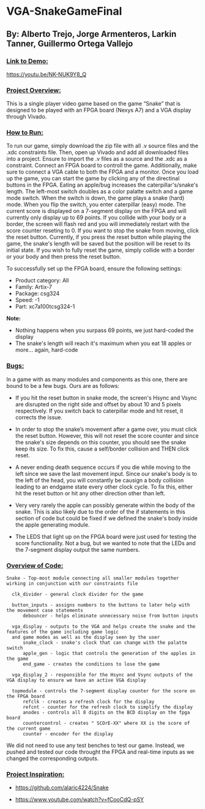 # VGA-SnakeGameFinal
## By: Alberto Trejo, Jorge Armenteros, Larkin Tanner, Guillermo Ortega Vallejo

### <ins>Link to Demo:</ins> 
https://youtu.be/NK-NUK9Y8_Q 

### <ins>Project Overview:</ins>  
This is a single player video game based on the game “Snake” that is designed to be played with an FPGA board (Nexys A7) and a VGA display through Vivado.

### <ins>How to Run:</ins> 

To run our game, simply download the zip file with all .v source files and the .xdc constraints file. Then, open up Vivado and add all downloaded files into a project. Ensure to import the .v files as a source and the .xdc as a constraint. Connect an FPGA board to controll the game. Additionally, make sure to connect a VGA cable to both the FPGA and a monitor. Once you load up the game, you can start the game by clicking any of the directinal buttons in the FPGA. Eating an apple/bug increases the caterpillar's/snake's length. The left-most switch doubles as a color palatte switch and a game mode switch. When the switch is down, the game plays a snake (hard) mode. When you flip the switch, you enter caterpillar (easy) mode. The current score is displayed on a 7-segment display on the FPGA and will currently only display up to 69 points. If you collide with your body or a border, the screen will flash red and you will immediately restart with the score counter reseting to 0. If you want to stop the snake from moving, click the reset button. Currently, if you press the reset button while playing the game, the snake's length will be saved but the position will be reset to its initial state. If you wish to fully reset the game, simply collide with a border or your body and then press the reset button.

To successfully set up the FPGA board, ensure the following settings:
- Product category: All
- Family: Artix-7
- Package: csg324
- Speed: -1
- Part: xc7a100tcsg324-1

**Note:** 
- Nothing happens when you surpass 69 points, we just hard-coded the display
- The snake's length will reach it's maximum when you eat 18 apples or more... again, hard-code


### <ins>Bugs:</ins>

In a game with as many modules and components as this one, there are bound to be a few bugs. Ours are as follows:

- If you hit the reset button in snake mode, the screen's Hsync and Vsync are disrupted on the right side and offset by about 10 and 5 pixels respectively. If you switch back to caterpillar mode and hit reset, it corrects the issue. 

- In order to stop the snake’s movement after a game over, you must click the reset button. However, this will not reset the score counter and since the snake's size depends on this counter, you should see the snake keep its size. To fix this, cause a self/border collision and THEN click reset. 

- A never ending death sequence occurs if you die while moving to the left since we save the last movement input. Since our snake's body is to the left of the head, you will constantly be causign a body collision leading to an endgame state every other clock cycle. To fix this, either hit the reset button or hit any other direction other than left.

- Very very rarely the apple can possibly generate within the body of the snake. This is also likely due to the order of the if statements in this section of code but could be fixed if we defined the snake's body inside the apple generating module.

- The LEDS that light up on the FPGA board were just used for testing the score functionality. Not a bug, but we wanted to note that the LEDs and the 7-segment display output the same numbers.

### <ins>Overview of Code:</ins>
```
Snake - Top-most module connecting all smaller modules together wirking in conjunction with our constraints file

  clk_divider - general clock divider for the game

  button_inputs - assigns numbers to the buttons to later help with the movement case statements
      debouncer - helps eliminate unnecessary noise from button inputs

  vga_display - outputs to the VGA and helps create the snake and the features of the game including game logic
  and game modes as well as the display seen by the user
      snake_clock - snake's clock that can change with the palatte switch 
      apple_gen - logic that controls the generation of the apples in the game
      end_game - creates the conditions to lose the game 

  vga_display_2 - responsible for the Hsync and Vsync outputs of the VGA display to ensure we have an active VGA display

  topmodule - controls the 7-segment display counter for the score on the FPGA board
      refclk - creates a refresh clock for the display
      refcnt - counter for the refresh clock to simplify the display
      anodes - controls all 8 digits on the BCD display on the fpga board
      countercontrol - creates " SCOrE-XX" where XX is the score of the current game
      counter - encoder for the display
```
 
We did not need to use any test benches to test our game. Instead, we pushed and tested our code throught the FPGA and real-time inputs as we changed the corresponding outputs.  

### <ins>Project Inspiration:</ins>

- https://github.com/alaric4224/Snake

- https://www.youtube.com/watch?v=fCooCdQ-pSY
